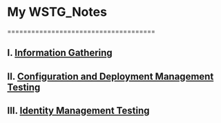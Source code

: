 # My WSTG_Notes
=====================================
## I. [Information Gathering](./information_gathering.md)

## II. [Configuration and Deployment Management Testing](./Configuration_and_Deployment_Management_Testing.md)

## III. [Identity Management Testing](./Identity_Management_Testing.md)
